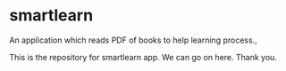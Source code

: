# smartlearn
An application which reads PDF of books to help learning process.,

This is the repository for smartlearn app. We can go on here. Thank you. 
